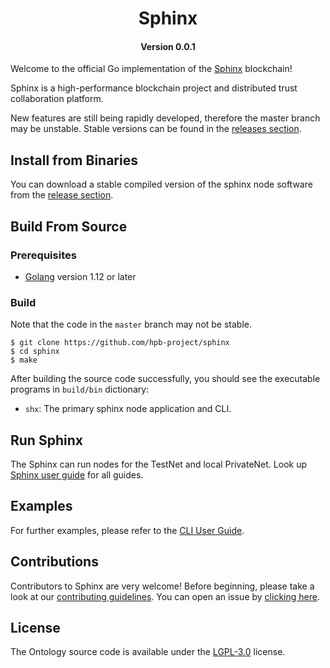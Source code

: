 
<h1 align="center">Sphinx</h1>
<h4 align="center">Version 0.0.1</h4>

Welcome to the official Go implementation of the [Sphinx](https://hpb.io) blockchain!

Sphinx is a high-performance blockchain project and distributed trust collaboration platform.

New features are still being rapidly developed, therefore the master branch may be unstable. Stable versions can be found in the [releases section](https://github.com/hpb-project/sphinx/releases).

## Install from Binaries
You can download a stable compiled version of the sphinx node software from the [release section](https://github.com/hpb-project/sphinx/releases).

## Build From Source

### Prerequisites

- [Golang](https://golang.org/doc/install) version 1.12 or later


### Build

Note that the code in the `master` branch may not be stable.

```
$ git clone https://github.com/hpb-project/sphinx
$ cd sphinx
$ make
```

After building the source code successfully, you should see the executable programs in `build/bin` dictionary:

- `shx`: The primary sphinx node application and CLI.

## Run Sphinx

The Sphinx can run nodes for the TestNet and local PrivateNet. Look up [Sphinx user guide](https://github.com/hpb-project/sphinx/wiki) for all guides.

## Examples

For further examples, please refer to the [CLI User Guide](https://github.com/hpb-project/sphinx).

## Contributions

Contributors to Sphinx are very welcome! Before beginning, please take a look at our [contributing guidelines](CONTRIBUTING.md). You can open an issue by [clicking here](https://github.com/hpb-project/sphinx/issues/new).

## License

The Ontology source code is available under the [LGPL-3.0](LICENSE) license.